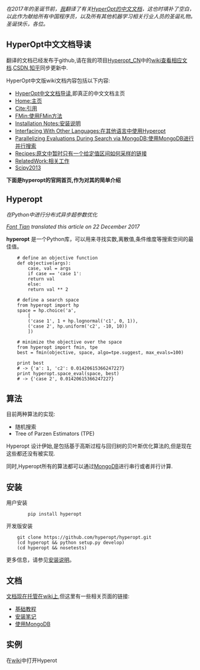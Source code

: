*在2017年的圣诞节前，[我](http://blog.csdn.net/fontthrone)翻译了有关[HyperOpt的中文文档](http://blog.csdn.net/FontThrone/article/category/7362018)，这也时填补了空白，以此作为献给所有中国程序员，以及所有其他机器学习相关行业人员的圣诞礼物。圣诞快乐，各位。*

## HyperOpt中文文档导读
翻译的文档已经发布于github,请在我的项目[Hyperopt_CN](https://github.com/FontTian/Hyperopt_CN/wiki)中的[wiki查看相应文档](https://github.com/FontTian/Hyperopt_CN/wiki/%E4%B8%AD%E6%96%87%E6%96%87%E6%A1%A3%E5%AF%BC%E8%AF%BB).[CSDN](http://blog.csdn.net/fontthrone/article/details/78880397),[知乎](https://zhuanlan.zhihu.com/p/32287147)同步更新中.

HyperOpt中文版wiki文档内容包括以下内容:

 - [HyperOpt中文文档导读](https://github.com/FontTian/Hyperopt_CN/wiki/%E4%B8%AD%E6%96%87%E6%96%87%E6%A1%A3%E5%AF%BC%E8%AF%BB),即真正的中文文档主页
 - [Home:主页](https://github.com/FontTian/Hyperopt_CN/wiki)
 - [Cite:引用](https://github.com/FontTian/Hyperopt_CN/wiki/Cite)
 - [FMin:使用FMin方法](https://github.com/FontTian/Hyperopt_CN/wiki/FMin)
 - [Installation Notes:安装说明](https://github.com/FontTian/Hyperopt_CN/wiki/Installation-Notes)
 - [Interfacing With Other Languages:在其他语言中使用Hyperopt](https://github.com/FontTian/Hyperopt_CN/wiki/Interfacing-With-Other-Languages)
 - [Parallelizing Evaluations During Search via MongoDB:使用MongoDB进行并行搜索](https://github.com/FontTian/Hyperopt_CN/wiki/Parallelizing-Evaluations-During-Search-via-MongoDB)
 - [Recipes:原文中暂时只有一个给定值区间如何采样的链接](https://github.com/FontTian/Hyperopt_CN/wiki/Recipes)
 - [RelatedWork:相关工作](https://github.com/FontTian/Hyperopt_CN/wiki/RelatedWork)
 - [Scipy2013](https://github.com/FontTian/Hyperopt_CN/wiki/Scipy2013)

**下面是hyperopt的官网首页,作为对其的简单介绍**


## Hyperopt
*在Python中进行分布式异步超参数优化*

*[Font Tian](http://blog.csdn.net/fontthrone) translated this article on 22 December 2017*

**hyperopt** 是一个Python库，可以用来寻找实数,离散值,条件维度等搜索空间的最佳值。


```
	# define an objective function
	def objective(args):
	    case, val = args
	    if case == 'case 1':
		return val
	    else:
		return val ** 2

	# define a search space
	from hyperopt import hp
	space = hp.choice('a',
	    [
		('case 1', 1 + hp.lognormal('c1', 0, 1)),
		('case 2', hp.uniform('c2', -10, 10))
	    ])

	# minimize the objective over the space
	from hyperopt import fmin, tpe
	best = fmin(objective, space, algo=tpe.suggest, max_evals=100)

	print best
	# -> {'a': 1, 'c2': 0.01420615366247227}
	print hyperopt.space_eval(space, best)
	# -> {'case 2', 0.01420615366247227}
```

## 算法

目前两种算法的实现:

 - 随机搜索
 - Tree of Parzen Estimators (TPE)

Hyperopt 设计伊始,是包括基于高斯过程与回归树的贝叶斯优化算法的,但是现在这些都还没有被实现.

同时,Hyperopt所有的算法都可以通过[MongoDB](http://www.mongodb.org/)进行串行或者并行计算.

## 安装
用户安装

```
 		pip install hyperopt
```

开发版安装

```
	git clone https://github.com/hyperopt/hyperopt.git
	(cd hyperopt && python setup.py develop)
	(cd hyperopt && nosetests)
```

更多信息，请参见[安装说明](https://github.com/FontTian/Hyperopt_CN/wiki/Installation-Notes)。

## 文档

[文档现在托管在wiki上](https://github.com/FontTian/Hyperopt_CN/wiki/Home),但这里有一些相关页面的链接:

 - [基础教程](https://github.com/FontTian/Hyperopt_CN/wiki/FMin)
 - [安装笔记](https://github.com/FontTian/Hyperopt_CN/wiki/Installation-Notes)
 - [使用MongoDB](https://github.com/FontTian/Hyperopt_CN/wiki/Parallelizing-Evaluations-During-Search-via-MongoDB)

## 实例

在[wiki](https://github.com/FontTian/Hyperopt_CN/wiki/Hyperopt-in-Other-Projects)中打开Hyperot
